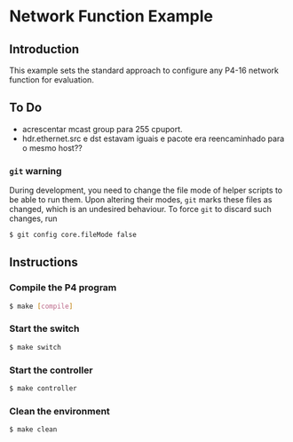 # Network Function Example

## Introduction

This example sets the standard approach to configure any P4-16 network function for evaluation.

## To Do
- acrescentar mcast group para 255 cpuport.
- hdr.ethernet.src e dst estavam iguais e pacote era reencaminhado para o mesmo host?? 

### `git` warning

During development, you need to change the file mode of helper scripts to be able to run them. Upon altering their
modes, `git` marks these files as changed, which is an undesired behaviour. To force `git` to discard such changes, run

```bash
$ git config core.fileMode false
```

## Instructions

### Compile the P4 program

```bash
$ make [compile]
```

### Start the switch

```bash
$ make switch
```

### Start the controller

```bash
$ make controller
```

### Clean the environment

```bash
$ make clean
```